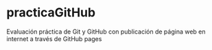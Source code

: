 # practicaGitHub
Evaluación práctica de Git y GitHub con publicación de página web en internet a través de GitHub pages
